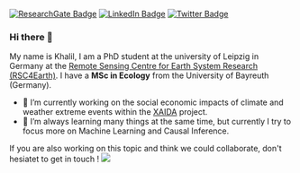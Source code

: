 [![ResearchGate Badge](https://img.shields.io/badge/Research-Gate-brightgreen?style=flat-square)](https://www.researchgate.net/profile/Khalil-Teber)
[![LinkedIn Badge](https://img.shields.io/badge/Linked-In-blue?style=flat-square)](https://www.linkedin.com/in/khalil-teber)
[![Twitter Badge](https://img.shields.io/twitter/follow/kte?style=social)](https://twitter.com/khalilteber)


### Hi there 👋

My name is Khalil, I am a PhD student at the university of Leipzig in Germany at the [Remote Sensing Centre for Earth System Research (RSC4Earth)](https://rsc4earth.de/). I have a **MSc in Ecology** from the University of Bayreuth (Germany).

- 🔭 I’m currently working on the social economic impacts of climate and weather extreme events within the [XAIDA](https://xaida.eu/) project.
- 🌱 I’m always learning many things at the same time, but currently I try to focus more on Machine Learning and Causal Inference.

If you are also working on this topic and think we could collaborate, don't hesiatet to get in touch !
![](https://github-readme-stats.vercel.app/api?username=khalilT&show_icons=true&count_private=true&hide_border=true&include_all_commits=true&theme=gruvbox)
